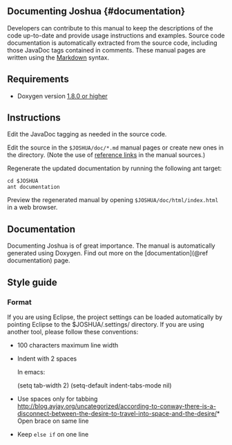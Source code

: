 Documenting Joshua				{#documentation}
------------------

Developers can contribute to this manual to keep the descriptions of the code
up-to-date and provide usage instructions and examples. Source code
documentation is automatically extracted from the source code, including those
JavaDoc tags contained in comments. These manual pages are written using the
[Markdown](http://www.stack.nl/~dimitri/doxygen/markdown.html#markdown_extra)
syntax. 

## Requirements

* Doxygen version
  [1.8.0 or higher](http://www.stack.nl/~dimitri/doxygen/download.html)

## Instructions

Edit the JavaDoc tagging as needed in the source code.

Edit the source in the `$JOSHUA/doc/*.md` manual pages or create new ones
in the directory. (Note the use of
[reference links](http://www.stack.nl/~dimitri/doxygen/markdown.html#md_reflinks)
in the manual sources.) 

Regenerate the updated documentation by running the following ant target:

    cd $JOSHUA
    ant documentation

Preview the regenerated manual by opening `$JOSHUA/doc/html/index.html` in a web
browser.

## Documentation

Documenting Joshua is of great importance. The manual is automatically
generated using Doxygen. Find out more on the [documentation](@ref documentation)
page.

## Style guide

<!-- ### Naming conventions -->

<!-- TBD -->

### Format

If you are using Eclipse, the project settings can be loaded automatically by pointing
Eclipse to the $JOSHUA/.settings/ directory. If you are using another tool, please follow
these conventions:

* 100 characters maximum line width
* Indent with 2 spaces

  In emacs: 

    (setq tab-width 2)
    (setq-default indent-tabs-mode nil)

* Use spaces only for tabbing
http://blog.ayjay.org/uncategorized/according-to-conway-there-is-a-disconnect-between-the-desire-to-travel-into-space-and-the-desire/* Open brace on same line
* Keep `else if` on one line

